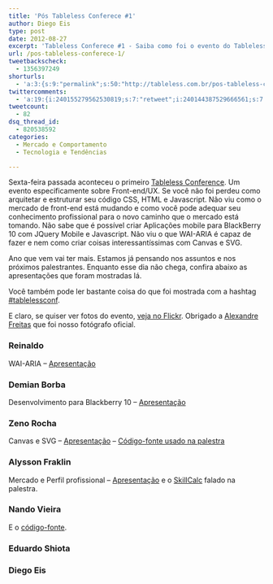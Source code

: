 ```yaml
---
title: 'Pós Tableless Conferece #1'
author: Diego Eis
type: post
date: 2012-08-27
excerpt: 'Tableless Conferece #1 - Saiba como foi o evento do Tableless e o que rolou sobre front-end, UX e afins.'
url: /pos-tableless-conferece-1/
tweetbackscheck:
  - 1356397249
shorturls:
  - 'a:3:{s:9:"permalink";s:50:"http://tableless.com.br/pos-tableless-conferece-1/";s:7:"tinyurl";s:26:"http://tinyurl.com/8etuzrb";s:4:"isgd";s:19:"http://is.gd/9qKGDx";}'
twittercomments:
  - 'a:19:{i:240155279562530819;s:7:"retweet";i:240144387529666561;s:7:"retweet";i:240141022489882624;s:7:"retweet";i:240140062258524161;s:7:"retweet";i:240139399864655872;s:7:"retweet";i:240133345885958144;s:7:"retweet";i:240131463037739009;s:7:"retweet";i:240129898566516736;s:7:"retweet";i:240129334990483457;s:7:"retweet";i:240126232577064961;s:7:"retweet";i:243031216914309120;s:7:"retweet";i:243029118818607104;s:7:"retweet";i:240800738077466624;s:7:"retweet";i:240463463879680000;s:7:"retweet";i:240461052809183232;s:7:"retweet";i:240460709882908674;s:7:"retweet";i:240430510638252033;s:7:"retweet";i:240275259767525376;s:7:"retweet";i:251010040096497664;s:7:"retweet";}'
tweetcount:
  - 82
dsq_thread_id:
  - 820538592
categories:
  - Mercado e Comportamento
  - Tecnologia e Tendências

---
```

Sexta-feira passada aconteceu o primeiro [Tableless Conference][1]. Um evento especificamente sobre Front-end/UX. Se você não foi perdeu como arquitetar e estruturar seu código CSS, HTML e Javascript. Não viu como o mercado de front-end está mudando e como você pode adequar seu conhecimento profissional para o novo caminho que o mercado está tomando. Não sabe que é possível criar Aplicações mobile para BlackBerry 10 com JQuery Mobile e Javascript. Não viu o que WAI-ARIA é capaz de fazer e nem como criar coisas interessantíssimas com Canvas e SVG.

Ano que vem vai ter mais. Estamos já pensando nos assuntos e nos próximos palestrantes. Enquanto esse dia não chega, confira abaixo as apresentações que foram mostradas lá.

Você também pode ler bastante coisa do que foi mostrada com a hashtag [#tablelessconf][2].

E claro, se quiser ver fotos do evento, [veja no Flickr][3]. Obrigado a [Alexandre Freitas][4] que foi nosso fotógrafo oficial.

### Reinaldo

WAI-ARIA &#8211; [Apresentação][5]

### Demian Borba

Desenvolvimento para Blackberry 10 &#8211; [Apresentação][6]

### Zeno Rocha

Canvas e SVG &#8211; [Apresentação][7] &#8211; [Código-fonte usado na palestra][8]

### Alysson Fraklin

Mercado e Perfil profissional &#8211; [Apresentação][9] e o [SkillCalc][10] falado na palestra.

### Nando Vieira


  
E o [código-fonte][11].

### Eduardo Shiota



### Diego Eis

 [1]: http://tableless.com.br/tablelessconf
 [2]: http://twitter.com/#!/search/%23tablelessconf%20OR%20tablelessconf%20OR%20tableless%20conference
 [3]: http://www.flickr.com/photos/diegoeis/sets/72157631273481758/
 [4]: http://www.alexandref.com/blog/
 [5]: http://www.w3c.br/Agenda/PalestraTablelessConference2012AcessibilidadeHtml5Waiaria
 [6]: http://www.dborba.com/download/PresoTableless2012.pdf
 [7]: http://talks.zenorocha.com/2012/tablelessconf/#1
 [8]: https://github.com/zenorocha/talks
 [9]: http://metawebdesign.org/tablelessConf/
 [10]: http://bit.ly/skillcalc
 [11]: https://github.com/fnando/node-chat/